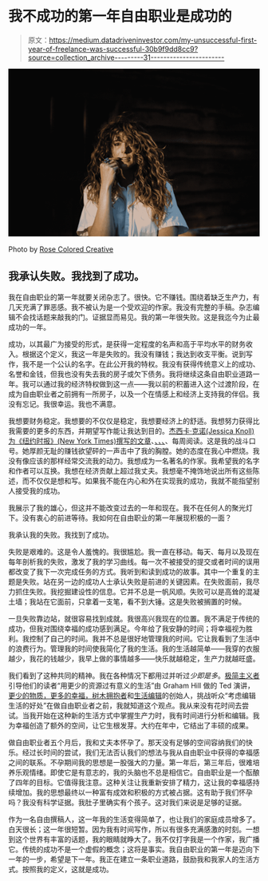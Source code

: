 # 我不成功的第一年自由职业是成功的

> 原文：<https://medium.datadriveninvestor.com/my-unsuccessful-first-year-of-freelance-was-successful-30b9f9dd8cc9?source=collection_archive---------31----------------------->

![](img/e605ed2526ff2f97c2cafee1ffba3348.png)

Photo by [Rose Colored Creative](https://www.rosecoloredcreative.com)

## 我承认失败。我找到了成功。

我在自由职业的第一年就要关闭杂志了。很快。它不赚钱。围绕着缺乏生产力，有几天充满了罪恶感。我不被认为是一个受欢迎的作家。我没有完整的手稿。杂志编辑不会找话题来敲我的门。证据显而易见。我的第一年很失败。这是我迄今为止最成功的一年。

成功，以其最广为接受的形式，是获得一定程度的名声和高于平均水平的财务收入。根据这个定义，我这一年是失败的。我没有赚钱；我达到收支平衡。说到写作，我不是一个公认的名字。在此公开我的特权。我没有获得传统意义上的成功、名誉和金钱，但我也没有失去我的房子或欠下债务。我将继续这条自由职业道路一年。我可以通过我的经济特权做到这一点——我以前的积蓄进入这个过渡阶段，在成为自由职业者之前拥有一所房子，以及一个在情感上和经济上支持我的伴侣。我没有忘记。我很幸运。我也不满意。

我想要财务稳定。我想要的不仅仅是稳定，我想要经济上的舒适。我想努力获得比我需要的更多的东西，并期望写作能让我达到目的。[杰西卡·克诺(Jessica Knoll)为《纽约时报》(New York Times)撰写的文章](http://www.jessicaknoll.com/)、[、*、*、](https://www.nytimes.com/2018/04/28/opinion/sunday/women-want-to-be-rich.html)、每周阅读。这是我的战斗口号。她厚颜无耻的赚钱欲望砰的一声击中了我的胸膛。她的态度在我心中燃烧。我没有像应该的那样经常交流我的动力。我想成为一名著名的作家。我希望我的名字和作者可以互换。我想在经济贡献上超过我丈夫。我想毫不掩饰地说出所有这些陈述，而不仅仅是想和写。如果我不能在内心和外在实现我的成功，我就不能指望别人接受我的成功。

我展示了我的雄心，但这并不能改变过去的一年和现在。我不在任何人的聚光灯下。没有衷心的前进等待。我如何在自由职业的第一年展现积极的一面？

我承认我的失败。我找到了成功。

失败是艰难的。这是令人羞愧的。我很尴尬。我一直在移动。每天、每月以及现在每年剖析我的失败，激发了我的学习曲线。每一次不被接受的提交或者时间的误用都改变了我下一次完成任务的方式。我听到和读到成功的故事。其中一个重复的主题是失败。站在另一边的成功人士承认失败是前进的关键因素。在失败面前，我尽力抓住失败。我挖掘建设性的信息。它并不总是一帆风顺。失败可以是高耸的混凝土墙；我站在它面前，只拿着一支笔，看不到大锤。这是失败被搁置的时候。

一旦失败靠边站，就很容易找到成就。我很高兴我现在的位置。我不满足于传统的成功，但我对围绕幸福的成功感到满足。今年给了我安静的时间；将幸福视为胜利。我控制了自己的时间。我并不总是很好地管理我的时间。它让我看到了生活中的浪费行为。管理我的时间使我简化了我的生活。我的生活越简单——我穿的衣服越少，我花的钱越少，我早上做的事情越多——快乐就越稳定，生产力就越旺盛。

我们看到了这种共同的精神。我在各种情况下都用过并听过*少即是多*。[极简主义者](https://www.theminimalists.com/about/#the_mins)引导他们的读者“用更少的资源过有意义的生活”由 Graham Hill 做的 Ted 演讲，[更少的物质，更多的幸福，](https://www.ted.com/talks/graham_hill_less_stuff_more_happiness#t-283399)[树木拥抱者](https://www.treehugger.com/)和[生活编辑](http://lifeedited.com/)的创始人，挑战听众“考虑编辑生活的好处”在做自由职业者之前，我就知道这个观点。我从来没有花时间去尝试。当我开始在这种新的生活方式中掌握生产力时，我有时间进行分析和编辑。我为幸福创造了额外的空间，让它生根发芽。大约在年中，它结出了丰硕的成果。

做自由职业者五个月后，我和丈夫本怀孕了。那天没有足够的空间容纳我们的快乐。经过长时间的尝试，我们无法否认我们的想法与我从自由职业中获得的幸福感之间的联系。不孕期间我的思想是一股强大的力量。第一年后，第三年后，很难培养乐观情绪。即使它是有意志的，我的头脑也不总是相信它。自由职业是一个酝酿了四年的目标。它值得我注意。这种关注让我重新安排了精力，这让我的幸福感持续增加。我的思想最终以一种富有成效和积极的方式被占据。这有助于我们怀孕吗？我没有科学证据。我肚子里确实有个孩子。这对我们来说是足够的证据。

作为一名自由撰稿人，这一年我的生活变得简单了，也让我们的家庭成员增多了。白天很长；这一年很短暂。因为我有时间写作，所以有很多充满感激的时刻。一想到这个世界有丰富的话题，我的眼睛就睁大了。我不仅打字我是一个作家，我广播它。传统的成功不是一个虚假的概念；这将是事实。我自由职业的第一年是迈向下一年的一步，希望是下一年。我正在建立一条职业道路，鼓励我和我家人的生活方式。按照我的定义，这就是成功。